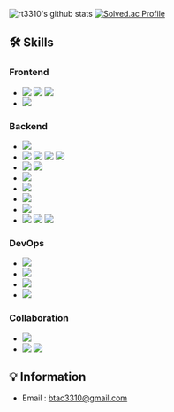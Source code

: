 ![rt3310's github stats](https://github-readme-stats.vercel.app/api?username=rt3310&show_icons=true&theme=merko)
[![Solved.ac Profile](http://mazassumnida.wtf/api/v2/generate_badge?boj=rt3310)](https://solved.ac/rt3310)

## 🛠 Skills
### Frontend
- <img src="https://img.shields.io/badge/HTML-E34F26?style=flat-square&logo=html5&logoColor=white"/></a>
<img src="https://img.shields.io/badge/CSS-1572B6?style=flat-square&logo=css3&logoColor=white"/></a> 
<img src="https://img.shields.io/badge/Javascript-ffb13b?style=flat-square&logo=javascript&logoColor=black"/></a>
- <img src="https://img.shields.io/badge/React-61DAFB?style=flat-square&logo=React&logoColor=black"/></a>

### Backend
- <img src="https://img.shields.io/badge/Java-007396?style=flat-square&logo=Java&logoColor=white"/></a>
- <img src="https://img.shields.io/badge/Spring-6DB33F?style=flat-square&logo=Spring&logoColor=white"/></a>
<img src="https://img.shields.io/badge/SpringBoot-6DB33F?style=flat-square&logo=SpringBoot&logoColor=white"/></a>
<img src="https://img.shields.io/badge/SpringSecurity-6DB33F?style=flat-square&logo=SpringSecurity&logoColor=white"/></a>
<img src="https://img.shields.io/badge/SpringBatch-6DB33F?style=flat-square&logo=Spring&logoColor=white"/></a>
- <img src="https://img.shields.io/badge/JPA-007396?style=flat-square&logo=Java&logoColor=white"/></a>
<img src="https://img.shields.io/badge/Querydsl-007396?style=flat-square&logo=Java&logoColor=white"/></a>
- <img src="https://img.shields.io/badge/JUnit5-25A162?style=flat-square&logo=JUnit5&logoColor=white"/></a>
- <img src="https://img.shields.io/badge/Gradle-02303A?style=flat-square&logo=Gradle&logoColor=white"/></a>
- <img src="https://img.shields.io/badge/Tomcat-F8DC75?style=flat-square&logo=ApacheTomcat&logoColor=black"/></a>
- <img src="https://img.shields.io/badge/MySQL-4479A1?style=flat-square&logo=MySQL&logoColor=white"/></a>
- <img src="https://img.shields.io/badge/Eclipse-2C2255?style=flat-square&logo=EclipseIDE&logoColor=white"/></a>
<img src="https://img.shields.io/badge/IntelliJ-000000?style=flat-square&logo=IntelliJIDEA&logoColor=white"/></a>
<img src="https://img.shields.io/badge/VSCode-007ACC?style=flat-square&logo=VisualStudioCode&logoColor=white"/></a>

### DevOps
- <img src="https://img.shields.io/badge/NGINX-009639?style=flat-square&logo=NGINX&logoColor=white"/></a>
- <img src="https://img.shields.io/badge/Jenkins-D24939?style=flat-square&logo=Jenkins&logoColor=white"/></a>
- <img src="https://img.shields.io/badge/Docker-2496ED?style=flat-square&logo=Docker&logoColor=white"/></a>
- <img src="https://img.shields.io/badge/AWS-232F3E?style=flat-square&logo=AmazonAWS&logoColor=white"/></a>

### Collaboration
- <img src="https://img.shields.io/badge/Jira-0052CC?style=flat-square&logo=Jira&logoColor=white"/></a>
- <img src="https://img.shields.io/badge/Slack-4A154B?style=flat-square&logo=Slack&logoColor=white"/></a>
<img src="https://img.shields.io/badge/Notion-000000?style=flat-square&logo=Notion&logoColor=white"/></a>


## 💡 Information
- Email : btac3310@gmail.com
